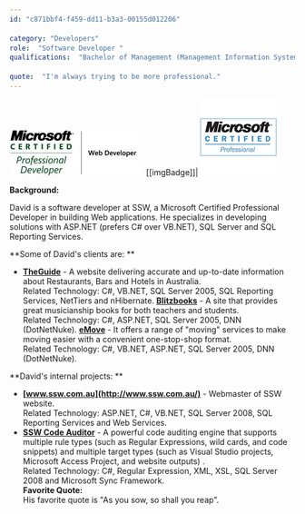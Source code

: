 ```yaml
---
id: "c871bbf4-f459-dd11-b3a3-00155d012206"

category: "Developers"
role:  "Software Developer "
qualifications:  "Bachelor of Management (Management Information Systems), MCPD"

quote:  "I'm always trying to be more professional."
---
```


![MCPD](./Images/Bio/MCPD_WebDev2.0.jpg) 
  
[[imgBadge]]| ![Microsoft Professional Developer](../badges/Certification-microsoft-professional.jpg)

**Background:**  

David is a software developer at SSW, a Microsoft Certified Professional Developer in building Web applications. He specializes in developing solutions with ASP.NET (prefers C# over VB.NET), SQL Server and SQL Reporting Services. 

**Some of David's clients are: **

*   **[TheGuide](http://www.theguide.com.au/)** - A website delivering accurate and up-to-date information about Restaurants, Bars and Hotels in Australia.   
Related Technology: C#, VB.NET, SQL Server 2005, SQL Reporting Services, NetTiers and nHibernate. 
    **[Blitzbooks](http://www.blitzbooks.com.au/)** - A site that provides great musicianship books for both teachers and students.   
Related Technology: C#, ASP.NET, SQL Server 2005, DNN (DotNetNuke). 
    **[eMove](http://www.emove.com.au/)** - It offers a range of "moving" services to make moving easier with a convenient one-stop-shop format.   
Related Technology: C#, VB.NET, ASP.NET, SQL Server 2005, DNN (DotNetNuke). 

**David's internal projects: **

*   **[www.ssw.com.au](http://www.ssw.com.au/)** - Webmaster of SSW website.   
Related Technology: ASP.NET, C#, VB.NET, SQL Server 2008, SQL Reporting Services and Web Services. 
*   **[SSW Code Auditor](http://www.ssw.com.au/ssw/codeauditor)** - A powerful code auditing engine that supports multiple rule types (such as Regular Expressions, wild cards, and code snippets) and multiple target types (such as Visual Studio projects, Microsoft Access Project, and website outputs) .  
Related Technology: C#, Regular Expression, XML, XSL, SQL Server 2008 and Microsoft Sync Framework.  
**Favorite Quote:**  
His favorite quote is "As you sow, so shall you reap".